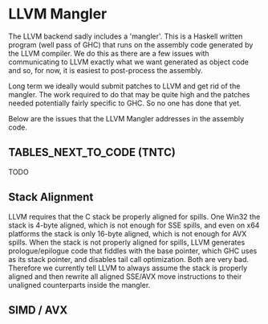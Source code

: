 # LLVM Mangler


The LLVM backend sadly includes a 'mangler'. This is a Haskell written program (well pass of GHC) that runs on the assembly code generated by the LLVM compiler. We do this as there are a few issues with communicating to LLVM exactly what we want generated as object code and so, for now, it is easiest to post-process the assembly.


Long term we ideally would submit patches to LLVM and get rid of the mangler. The work required to do that may be quite high and the patches needed potentially fairly specific to GHC. So no one has done that yet.


Below are the issues that the LLVM Mangler addresses in the assembly code.

## TABLES_NEXT_TO_CODE (TNTC)

TODO

## Stack Alignment



LLVM requires that the C stack be properly aligned for spills. One Win32 the stack is 4-byte aligned, which is not enough for SSE spills, and even on x64 platforms the stack is only 16-byte aligned, which is not enough for AVX spills. When the stack is not properly aligned for spills, LLVM generates prologue/epilogue code that fiddles with the base pointer, which GHC uses as its stack pointer, and disables tail call optimization. Both are very bad. Therefore we currently tell LLVM to always assume the stack is properly aligned and then rewrite all aligned SSE/AVX move instructions to their unaligned counterparts inside the mangler.


## SIMD / AVX


